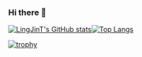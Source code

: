 ### Hi there 👋

[![LingJinT's GitHub stats](https://github-readme-stats.vercel.app/api?username=LingJinT&show_icons=true&count_private=true&theme=gruvbox&line_height=20)](https://github.com/anuraghazra/github-readme-stats)[![Top Langs](https://github-readme-stats.vercel.app/api/top-langs/?username=LingJinT&layout=compact&theme=gruvbox)](https://github.com/anuraghazra/github-readme-stats)

[![trophy](https://github-profile-trophy.vercel.app/?username=LingJinT&theme=gruvbox&column=-1)](https://github.com/ryo-ma/github-profile-trophy)


<!--
**LingJinT/LingJinT** is a ✨ _special_ ✨ repository because its `README.md` (this file) appears on your GitHub profile.

Here are some ideas to get you started:

- 🔭 I’m currently working on ...
- 🌱 I’m currently learning ...
- 👯 I’m looking to collaborate on ...
- 🤔 I’m looking for help with ...
- 💬 Ask me about ...
- 📫 How to reach me: ...
- 😄 Pronouns: ...
- ⚡ Fun fact: ...
-->
